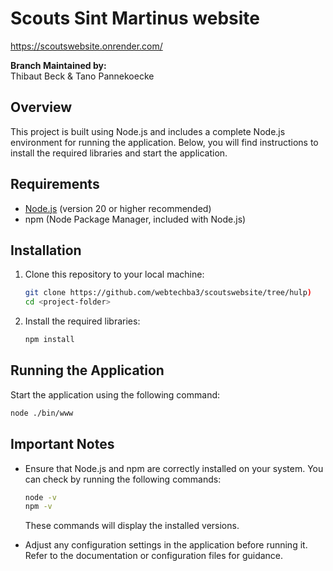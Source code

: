 # Scouts Sint Martinus website
https://scoutswebsite.onrender.com/

**Branch Maintained by:**  
Thibaut Beck & Tano Pannekoecke

## Overview
This project is built using Node.js and includes a complete Node.js environment for running the application. Below, you will find instructions to install the required libraries and start the application.

## Requirements
- [Node.js](https://nodejs.org/) (version 20 or higher recommended)
- npm (Node Package Manager, included with Node.js)

## Installation
1. Clone this repository to your local machine:
   ```bash
   git clone https://github.com/webtechba3/scoutswebsite/tree/hulp)
   cd <project-folder>
   ```

2. Install the required libraries:
   ```bash
   npm install
   ```

## Running the Application
Start the application using the following command:
```bash
node ./bin/www
```

## Important Notes
- Ensure that Node.js and npm are correctly installed on your system. You can check by running the following commands:
  ```bash
  node -v
  npm -v
  ```
  These commands will display the installed versions.

- Adjust any configuration settings in the application before running it. Refer to the documentation or configuration files for guidance.


